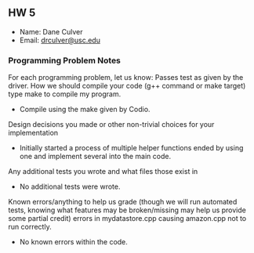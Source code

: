 ## HW 5

  - Name: Dane Culver
  - Email: drculver@usc.edu
  
### Programming Problem Notes
  For each programming problem, let us know:
  Passes test as given by the driver.
  How we should compile your code (g++ command or make target) type make to compile my program.
  
  - Compile using the make given by Codio. 
  
  Design decisions you made or other non-trivial choices for your implementation
  
  - Initially started a process of multiple helper functions ended by using one and implement several into the main code.
  
  Any additional tests you wrote and what files those exist in
  
  - No additional tests were wrote.
  
  Known errors/anything to help us grade (though we will run automated tests, knowing what features may be broken/missing may help us provide some partial credit) errors in mydatastore.cpp causing amazon.cpp not to run correctly.
  
 -  No known errors within the code.
